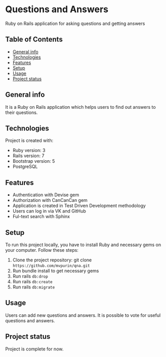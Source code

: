# Questions and Answers
Ruby on Rails application for asking questions and getting answers 

## Table of Contents
* [General info](#general-info)
* [Technologies](#technologies)
* [Features](#features)
* [Setup](#setup)
* [Usage](#usage)
* [Project status](#project-status)

## General info
It is a Ruby on Rails application which helps users to find out answers to their questions.

## Technologies
Project is created with:
* Ruby version: 3
* Rails version: 7
* Bootstrap version: 5
* PostgreSQL

## Features
* Authentication with Devise gem
* Authorization with CanCanCan gem
* Application is created in Test Driven Development methodology
* Users can log in via VK and GitHub
* Ful-text search with Sphinx

## Setup
To run this project locally, you have to install Ruby and necessary gems on your computer.
Follow these steps:
  1. Clone the project repository: git clone `https://github.com/mvpurin/qna.git`
  2. Run bundle install to get necessary gems
  3. Run rails `db:drop`
  4. Run rails `db:create`
  5. Run rails `db:migrate`

## Usage
Users can add new questions and answers. It is possible to vote for useful questions and answers.

## Project status
Project is complete for now.
